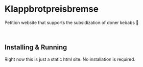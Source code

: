 # Klappbrotpreisbremse

Petition website that supports the subsidization of doner kebabs 🥙

&nbsp;

## Installing & Running

Right now this is just a static html site.
No installation is required.
